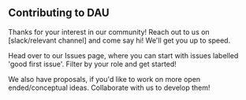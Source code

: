 ## Contributing to DAU
Thanks for your interest in our community! Reach out to us on [slack/relevant channel] and come say hi! We'll get you up to speed.

Head over to our Issues page, where you can start with issues labelled 'good first issue'. Filter by your role and get started!

We also have proposals, if you'd like to work on more open ended/conceptual ideas. Collaborate with us to develop them!
